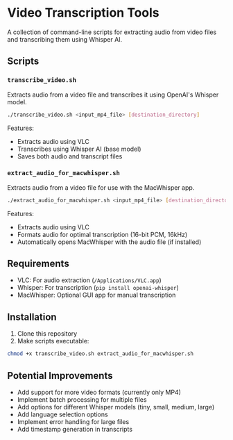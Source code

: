 # Video Transcription Tools

A collection of command-line scripts for extracting audio from video files and transcribing them using Whisper AI.

## Scripts

### `transcribe_video.sh`

Extracts audio from a video file and transcribes it using OpenAI's Whisper model.

```bash
./transcribe_video.sh <input_mp4_file> [destination_directory]
```

Features:
- Extracts audio using VLC
- Transcribes using Whisper AI (base model)
- Saves both audio and transcript files

### `extract_audio_for_macwhisper.sh`

Extracts audio from a video file for use with the MacWhisper app.

```bash
./extract_audio_for_macwhisper.sh <input_mp4_file> [destination_directory]
```

Features:
- Extracts audio using VLC
- Formats audio for optimal transcription (16-bit PCM, 16kHz)
- Automatically opens MacWhisper with the audio file (if installed)

## Requirements

- VLC: For audio extraction (`/Applications/VLC.app`)
- Whisper: For transcription (`pip install openai-whisper`)
- MacWhisper: Optional GUI app for manual transcription

## Installation

1. Clone this repository
2. Make scripts executable:

```bash
chmod +x transcribe_video.sh extract_audio_for_macwhisper.sh
```

## Potential Improvements

- Add support for more video formats (currently only MP4)
- Implement batch processing for multiple files
- Add options for different Whisper models (tiny, small, medium, large)
- Add language selection options
- Implement error handling for large files
- Add timestamp generation in transcripts
